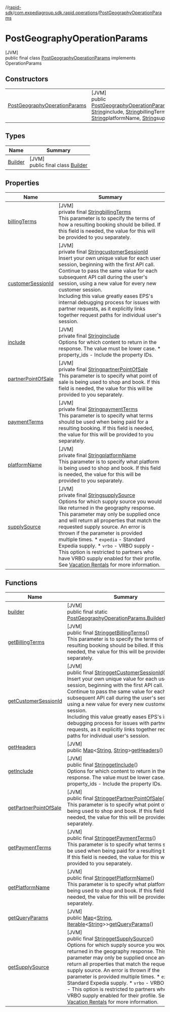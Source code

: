 //[rapid-sdk](../../../index.md)/[com.expediagroup.sdk.rapid.operations](../index.md)/[PostGeographyOperationParams](index.md)

# PostGeographyOperationParams

[JVM]\
public final class [PostGeographyOperationParams](index.md) implements OperationParams

## Constructors

| | |
|---|---|
| [PostGeographyOperationParams](-post-geography-operation-params.md) | [JVM]<br>public [PostGeographyOperationParams](index.md)[PostGeographyOperationParams](-post-geography-operation-params.md)([String](https://docs.oracle.com/javase/8/docs/api/java/lang/String.html)customerSessionId, [String](https://docs.oracle.com/javase/8/docs/api/java/lang/String.html)include, [String](https://docs.oracle.com/javase/8/docs/api/java/lang/String.html)billingTerms, [String](https://docs.oracle.com/javase/8/docs/api/java/lang/String.html)partnerPointOfSale, [String](https://docs.oracle.com/javase/8/docs/api/java/lang/String.html)paymentTerms, [String](https://docs.oracle.com/javase/8/docs/api/java/lang/String.html)platformName, [String](https://docs.oracle.com/javase/8/docs/api/java/lang/String.html)supplySource) |

## Types

| Name | Summary |
|---|---|
| [Builder](-builder/index.md) | [JVM]<br>public final class [Builder](-builder/index.md) |

## Properties

| Name | Summary |
|---|---|
| [billingTerms](index.md#-535432678%2FProperties%2F700308213) | [JVM]<br>private final [String](https://docs.oracle.com/javase/8/docs/api/java/lang/String.html)[billingTerms](index.md#-535432678%2FProperties%2F700308213)<br>This parameter is to specify the terms of how a resulting booking should be billed. If this field is needed, the value for this will be provided to you separately. |
| [customerSessionId](index.md#-1321714687%2FProperties%2F700308213) | [JVM]<br>private final [String](https://docs.oracle.com/javase/8/docs/api/java/lang/String.html)[customerSessionId](index.md#-1321714687%2FProperties%2F700308213)<br>Insert your own unique value for each user session, beginning with the first API call. Continue to pass the same value for each subsequent API call during the user's session, using a new value for every new customer session.<br> Including this value greatly eases EPS's internal debugging process for issues with partner requests, as it explicitly links together request paths for individual user's session. |
| [include](index.md#-2104092212%2FProperties%2F700308213) | [JVM]<br>private final [String](https://docs.oracle.com/javase/8/docs/api/java/lang/String.html)[include](index.md#-2104092212%2FProperties%2F700308213)<br>Options for which content to return in the response. The value must be lower case.   * property_ids - Include the property IDs. |
| [partnerPointOfSale](index.md#482864608%2FProperties%2F700308213) | [JVM]<br>private final [String](https://docs.oracle.com/javase/8/docs/api/java/lang/String.html)[partnerPointOfSale](index.md#482864608%2FProperties%2F700308213)<br>This parameter is to specify what point of sale is being used to shop and book. If this field is needed, the value for this will be provided to you separately. |
| [paymentTerms](index.md#-539067291%2FProperties%2F700308213) | [JVM]<br>private final [String](https://docs.oracle.com/javase/8/docs/api/java/lang/String.html)[paymentTerms](index.md#-539067291%2FProperties%2F700308213)<br>This parameter is to specify what terms should be used when being paid for a resulting booking. If this field is needed, the value for this will be provided to you separately. |
| [platformName](index.md#88336520%2FProperties%2F700308213) | [JVM]<br>private final [String](https://docs.oracle.com/javase/8/docs/api/java/lang/String.html)[platformName](index.md#88336520%2FProperties%2F700308213)<br>This parameter is to specify what platform is being used to shop and book. If this field is needed, the value for this will be provided to you separately. |
| [supplySource](index.md#849685948%2FProperties%2F700308213) | [JVM]<br>private final [String](https://docs.oracle.com/javase/8/docs/api/java/lang/String.html)[supplySource](index.md#849685948%2FProperties%2F700308213)<br>Options for which supply source you would like returned in the geography response. This parameter may only be supplied once and will return all properties that match the requested supply source. An error is thrown if the parameter is provided multiple times.   * `expedia` - Standard Expedia supply.   * `vrbo` - VRBO supply - This option is restricted to partners who have VRBO supply enabled for their profile. See [Vacation Rentals](https://developers.expediagroup.com/docs/rapid/lodging/vacation-rentals) for more information. |

## Functions

| Name | Summary |
|---|---|
| [builder](builder.md) | [JVM]<br>public final static [PostGeographyOperationParams.Builder](-builder/index.md)[builder](builder.md)() |
| [getBillingTerms](get-billing-terms.md) | [JVM]<br>public final [String](https://docs.oracle.com/javase/8/docs/api/java/lang/String.html)[getBillingTerms](get-billing-terms.md)()<br>This parameter is to specify the terms of how a resulting booking should be billed. If this field is needed, the value for this will be provided to you separately. |
| [getCustomerSessionId](get-customer-session-id.md) | [JVM]<br>public final [String](https://docs.oracle.com/javase/8/docs/api/java/lang/String.html)[getCustomerSessionId](get-customer-session-id.md)()<br>Insert your own unique value for each user session, beginning with the first API call. Continue to pass the same value for each subsequent API call during the user's session, using a new value for every new customer session.<br> Including this value greatly eases EPS's internal debugging process for issues with partner requests, as it explicitly links together request paths for individual user's session. |
| [getHeaders](get-headers.md) | [JVM]<br>public [Map](https://docs.oracle.com/javase/8/docs/api/java/util/Map.html)&lt;[String](https://docs.oracle.com/javase/8/docs/api/java/lang/String.html), [String](https://docs.oracle.com/javase/8/docs/api/java/lang/String.html)&gt;[getHeaders](get-headers.md)() |
| [getInclude](get-include.md) | [JVM]<br>public final [String](https://docs.oracle.com/javase/8/docs/api/java/lang/String.html)[getInclude](get-include.md)()<br>Options for which content to return in the response. The value must be lower case.   * property_ids - Include the property IDs. |
| [getPartnerPointOfSale](get-partner-point-of-sale.md) | [JVM]<br>public final [String](https://docs.oracle.com/javase/8/docs/api/java/lang/String.html)[getPartnerPointOfSale](get-partner-point-of-sale.md)()<br>This parameter is to specify what point of sale is being used to shop and book. If this field is needed, the value for this will be provided to you separately. |
| [getPaymentTerms](get-payment-terms.md) | [JVM]<br>public final [String](https://docs.oracle.com/javase/8/docs/api/java/lang/String.html)[getPaymentTerms](get-payment-terms.md)()<br>This parameter is to specify what terms should be used when being paid for a resulting booking. If this field is needed, the value for this will be provided to you separately. |
| [getPlatformName](get-platform-name.md) | [JVM]<br>public final [String](https://docs.oracle.com/javase/8/docs/api/java/lang/String.html)[getPlatformName](get-platform-name.md)()<br>This parameter is to specify what platform is being used to shop and book. If this field is needed, the value for this will be provided to you separately. |
| [getQueryParams](get-query-params.md) | [JVM]<br>public [Map](https://docs.oracle.com/javase/8/docs/api/java/util/Map.html)&lt;[String](https://docs.oracle.com/javase/8/docs/api/java/lang/String.html), [Iterable](https://docs.oracle.com/javase/8/docs/api/java/lang/Iterable.html)&lt;[String](https://docs.oracle.com/javase/8/docs/api/java/lang/String.html)&gt;&gt;[getQueryParams](get-query-params.md)() |
| [getSupplySource](get-supply-source.md) | [JVM]<br>public final [String](https://docs.oracle.com/javase/8/docs/api/java/lang/String.html)[getSupplySource](get-supply-source.md)()<br>Options for which supply source you would like returned in the geography response. This parameter may only be supplied once and will return all properties that match the requested supply source. An error is thrown if the parameter is provided multiple times.   * `expedia` - Standard Expedia supply.   * `vrbo` - VRBO supply - This option is restricted to partners who have VRBO supply enabled for their profile. See [Vacation Rentals](https://developers.expediagroup.com/docs/rapid/lodging/vacation-rentals) for more information. |
